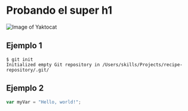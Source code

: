 # Probando el super h1
![Image of Yaktocat](https://octodex.github.com/images/yaktocat.png)

## Ejemplo 1
```
$ git init
Initialized empty Git repository in /Users/skills/Projects/recipe-repository/.git/
```

## Ejemplo 2
``` javascript
var myVar = "Hello, world!";
```
